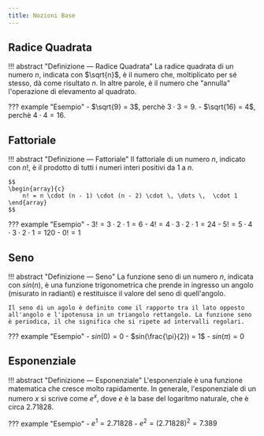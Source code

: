```yaml
---
title: Nozioni Base
---
```


## Radice Quadrata

!!! abstract "Definizione ― Radice Quadrata"
	La radice quadrata di un numero $n$, indicata con $\sqrt{n}$, è il numero che, moltiplicato per sé stesso, dà come risultato $n$. In altre parole, è il numero che "annulla" l'operazione di elevamento al quadrato.

??? example "Esempio"
	- $\sqrt{9} = 3$, perchè $3 \cdot 3 = 9$.
	- $\sqrt{16} = 4$, perchè $4 \cdot 4 = 16$.

## Fattoriale

!!! abstract "Definizione ― Fattoriale"
	Il fattoriale di un numero $n$, indicato con $n!$, è il prodotto di tutti i numeri interi positivi da $1$ a $n$.

	$$
    \begin{array}{c}
        n! = n \cdot (n - 1) \cdot (n - 2) \cdot \, \dots \,  \cdot 1
    \end{array}
	$$

??? example "Esempio"
	- $3! = 3 \cdot 2 \cdot 1 = 6$
	- $4! = 4 \cdot 3 \cdot 2 \cdot 1 = 24$
	- $5! = 5 \cdot 4 \cdot 3 \cdot 2 \cdot 1 = 120$
	- $0! = 1$

## Seno

!!! abstract "Definizione ― Seno"
	La funzione seno di un numero $n$, indicata con $sin(n)$, è una funzione trigonometrica che prende in ingresso un angolo (misurato in radianti) e restituisce il valore del seno di quell'angolo.

	Il seno di un agolo è definito come il rapporto tra il lato opposto all'angolo e l'ipotenusa in un triangolo rettangolo. La funzione seno è periodica, il che significa che si ripete ad intervalli regolari.

??? example "Esempio"
	- $sin(0) = 0$
	- $sin(\frac{\pi}{2}) = 1$
	- $sin(\pi) = 0$

## Esponenziale

!!! abstract "Definizione ― Esponenziale"
	L'esponenziale è una funzione matematica che cresce molto rapidamente. In generale, l'esponenziale di un numero $x$ si scrive come $e^x$, dove $e$ è la base del logaritmo naturale, che è circa $2.71828$.

??? example "Esempio"
	- $e^1 = 2.71828$
	- $e^2 = (2.71828)^2 = 7.389$